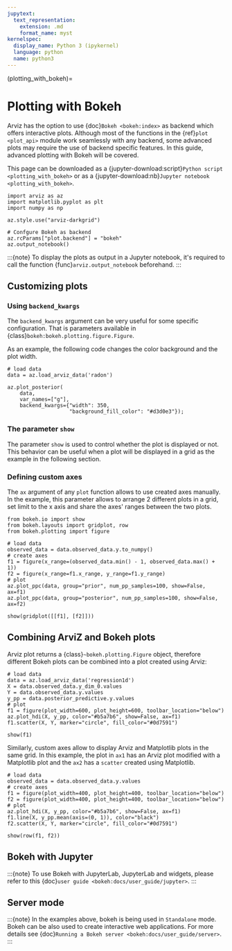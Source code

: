 ```yaml
---
jupytext:
  text_representation:
    extension: .md
    format_name: myst
kernelspec:
  display_name: Python 3 (ipykernel)
  language: python
  name: python3
---
```


(plotting_with_bokeh)=

# Plotting with Bokeh

Arviz has the option to use {doc}`Bokeh <bokeh:index>` as backend which offers interactive plots. Although most of the functions in the {ref}`plot <plot_api>` module work seamlessly with any backend, some advanced plots may require the use of backend specific features. In this guide, advanced plotting with Bokeh will be covered.

This page can be downloaded as a {jupyter-download:script}`Python script <plotting_with_bokeh>`
or as a {jupyter-download:nb}`Jupyter notebook <plotting_with_bokeh>`.

```{code-cell} ipython3
import arviz as az
import matplotlib.pyplot as plt
import numpy as np

az.style.use("arviz-darkgrid")

# Confgure Bokeh as backend
az.rcParams["plot.backend"] = "bokeh"
az.output_notebook()
```

:::{note}
To display the plots as output in a Jupyter notebook, it's required to call the function  {func}`arviz.output_notebook` beforehand.
:::


## Customizing plots


### Using `backend_kwargs`

The `backend_kwargs` argument can be very useful for some specific configuration. That is parameters available in {class}`bokeh:bokeh.plotting.figure.Figure`.

As an example, the following code changes the color background and the plot width.

```{code-cell} ipython3
# load data
data = az.load_arviz_data('radon')
```

```{code-cell} ipython3
az.plot_posterior(
    data,
    var_names=["g"],
    backend_kwargs={"width": 350, 
                    "background_fill_color": "#d3d0e3"});
```

### The parameter `show`

The parameter `show` is used to control whether the plot is displayed or not. This behavior can be useful when a plot will be displayed in a grid as the example in the following section.


### Defining custom axes

The `ax` argument of any `plot` function allows to use created axes manually. In the example, this parameter allows to arrange 2 different plots in a grid, set limit to the x axis and share the axes' ranges between the two plots.


```{code-cell} ipython3
from bokeh.io import show
from bokeh.layouts import gridplot, row
from bokeh.plotting import figure

# load data
observed_data = data.observed_data.y.to_numpy()
# create axes
f1 = figure(x_range=(observed_data.min() - 1, observed_data.max() + 1))
f2 = figure(x_range=f1.x_range, y_range=f1.y_range)
# plot
az.plot_ppc(data, group="prior", num_pp_samples=100, show=False, ax=f1)
az.plot_ppc(data, group="posterior", num_pp_samples=100, show=False, ax=f2)

show(gridplot([[f1], [f2]]))
```

## Combining ArviZ and Bokeh plots

Arviz plot returns a {class}`~bokeh.plotting.Figure` object, therefore different Bokeh plots can be combined into a plot created using Arviz:

```{code-cell} ipython3
# load data
data = az.load_arviz_data('regression1d')
X = data.observed_data.y_dim_0.values
Y = data.observed_data.y.values
y_pp = data.posterior_predictive.y.values
# plot
f1 = figure(plot_width=600, plot_height=600, toolbar_location="below")
az.plot_hdi(X, y_pp, color="#b5a7b6", show=False, ax=f1)
f1.scatter(X, Y, marker="circle", fill_color="#0d7591")

show(f1)
```

Similarly, custom axes allow to display Arviz and Matplotlib plots in the same grid. In this example, the plot in `ax1` has an Arviz plot modified with a Matplotlib plot and the `ax2` has a `scatter` created using Matplotlib.

```{code-cell} ipython3
# load data
observed_data = data.observed_data.y.values
# create axes
f1 = figure(plot_width=400, plot_height=400, toolbar_location="below")
f2 = figure(plot_width=400, plot_height=400, toolbar_location="below")
# plot
az.plot_hdi(X, y_pp, color="#b5a7b6", show=False, ax=f1)
f1.line(X, y_pp.mean(axis=(0, 1)), color="black")
f2.scatter(X, Y, marker="circle", fill_color="#0d7591")

show(row(f1, f2))
```

## Bokeh with Jupyter

:::{note}
To use Bokeh with JupyterLab, JupyterLab and widgets, please refer to this {doc}`user guide <bokeh:docs/user_guide/jupyter>`.
:::


## Server mode

:::{note}
In the examples above, bokeh is being used in `Standalone` mode. 
Bokeh can be also used to create interactive web applications. For more details see {doc}`Running a Bokeh server <bokeh:docs/user_guide/server>`.
:::

